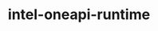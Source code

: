---
title: "intel-oneapi-runtime"
layout: cache
categories: [package, develop]
meta: {"compilers": ["none"], "num_specs": 22, "num_specs_by_stack": {"aws-pcluster-x86_64_v4": 14, "e4s-oneapi": 8, "root": 22}, "oss": ["amzn2", "ubuntu22.04"], "platforms": ["linux"], "stacks": ["aws-pcluster-x86_64_v4", "e4s-oneapi", "root"], "targets": ["x86_64_v3", "x86_64_v4"], "versions": ["2024.1.0", "2025.1.0"]}
spec_details: [{"compiler": "none", "hash": "3slx3zlv5fuuohe5l6izd6kmaoxxapwn", "os": "amzn2", "platform": "linux", "size": "-", "stacks": ["aws-pcluster-x86_64_v4", "root"], "target": "x86_64_v4", "variants": ["build_system=generic"], "versions": ["2024.1.0"]}, {"compiler": "none", "hash": "4q62mhs5gmkp5qc4tbazoey4vwm6cqnb", "os": "ubuntu22.04", "platform": "linux", "size": "-", "stacks": ["e4s-oneapi", "root"], "target": "x86_64_v3", "variants": ["build_system=generic"], "versions": ["2025.1.0"]}, {"compiler": "none", "hash": "6e6odiaah5krlaj3k6gfdut7g5vrg4ah", "os": "ubuntu22.04", "platform": "linux", "size": "-", "stacks": ["e4s-oneapi", "root"], "target": "x86_64_v3", "variants": ["build_system=generic"], "versions": ["2025.1.0"]}, {"compiler": "none", "hash": "6spfqj36a6zmefgv6jd7wu63fubbpe4m", "os": "amzn2", "platform": "linux", "size": "-", "stacks": ["aws-pcluster-x86_64_v4", "root"], "target": "x86_64_v3", "variants": ["build_system=generic"], "versions": ["2024.1.0"]}, {"compiler": "none", "hash": "727yusm4qee45qctgzw6psfzxrpvlkju", "os": "amzn2", "platform": "linux", "size": "-", "stacks": ["aws-pcluster-x86_64_v4", "root"], "target": "x86_64_v4", "variants": ["build_system=generic"], "versions": ["2024.1.0"]}, {"compiler": "none", "hash": "adfa6gbxsetcsszunuo2n3zyololqiaz", "os": "ubuntu22.04", "platform": "linux", "size": "-", "stacks": ["e4s-oneapi", "root"], "target": "x86_64_v3", "variants": ["build_system=generic"], "versions": ["2025.1.0"]}, {"compiler": "none", "hash": "czyzcgz553jltlr57irxhx3j7u5md725", "os": "amzn2", "platform": "linux", "size": "-", "stacks": ["aws-pcluster-x86_64_v4", "root"], "target": "x86_64_v4", "variants": ["build_system=generic"], "versions": ["2024.1.0"]}, {"compiler": "none", "hash": "dqlxxpimo2umqs4pdwcn7b6gvovdh52b", "os": "amzn2", "platform": "linux", "size": "-", "stacks": ["aws-pcluster-x86_64_v4", "root"], "target": "x86_64_v3", "variants": ["build_system=generic"], "versions": ["2024.1.0"]}, {"compiler": "none", "hash": "elmufw5sdrjqq7bc54nx4c35nj6oyh3d", "os": "amzn2", "platform": "linux", "size": "-", "stacks": ["aws-pcluster-x86_64_v4", "root"], "target": "x86_64_v4", "variants": ["build_system=generic"], "versions": ["2024.1.0"]}, {"compiler": "none", "hash": "fnav6ira2xub52afz347dzb34tz7z4zb", "os": "amzn2", "platform": "linux", "size": "-", "stacks": ["aws-pcluster-x86_64_v4", "root"], "target": "x86_64_v4", "variants": ["build_system=generic"], "versions": ["2024.1.0"]}, {"compiler": "none", "hash": "fykibjyhpeefg4m2outbqqcrq3ye74yc", "os": "ubuntu22.04", "platform": "linux", "size": "-", "stacks": ["e4s-oneapi", "root"], "target": "x86_64_v3", "variants": ["build_system=generic"], "versions": ["2025.1.0"]}, {"compiler": "none", "hash": "ifkn2egwboqoa5rxrna2ap6qsyd37xs4", "os": "amzn2", "platform": "linux", "size": "-", "stacks": ["aws-pcluster-x86_64_v4", "root"], "target": "x86_64_v4", "variants": ["build_system=generic"], "versions": ["2024.1.0"]}, {"compiler": "none", "hash": "kfmcr43v6m6wvrs5jxdvtlkhu5gso26h", "os": "ubuntu22.04", "platform": "linux", "size": "-", "stacks": ["e4s-oneapi", "root"], "target": "x86_64_v3", "variants": ["build_system=generic"], "versions": ["2025.1.0"]}, {"compiler": "none", "hash": "l5iujo2y5kl6m5yxqwfi7jy2xngmya77", "os": "amzn2", "platform": "linux", "size": "-", "stacks": ["aws-pcluster-x86_64_v4", "root"], "target": "x86_64_v3", "variants": ["build_system=generic"], "versions": ["2024.1.0"]}, {"compiler": "none", "hash": "rxdx36ak6jxg3qcw6nvhwmunii4g4j4g", "os": "ubuntu22.04", "platform": "linux", "size": "-", "stacks": ["e4s-oneapi", "root"], "target": "x86_64_v3", "variants": ["build_system=generic"], "versions": ["2025.1.0"]}, {"compiler": "none", "hash": "s7fqddeeop26ippd6stuehxijo55xfjs", "os": "amzn2", "platform": "linux", "size": "-", "stacks": ["aws-pcluster-x86_64_v4", "root"], "target": "x86_64_v3", "variants": ["build_system=generic"], "versions": ["2024.1.0"]}, {"compiler": "none", "hash": "v24eypcubviinsvbzqaxn2drntm5pvwx", "os": "amzn2", "platform": "linux", "size": "-", "stacks": ["aws-pcluster-x86_64_v4", "root"], "target": "x86_64_v3", "variants": ["build_system=generic"], "versions": ["2024.1.0"]}, {"compiler": "none", "hash": "wjw5z222kwxlotytcbqhumjp5gwuhyqu", "os": "ubuntu22.04", "platform": "linux", "size": "-", "stacks": ["e4s-oneapi", "root"], "target": "x86_64_v3", "variants": ["build_system=generic"], "versions": ["2025.1.0"]}, {"compiler": "none", "hash": "wkv25oeuaropmsp3rdifgi4humdu2ca3", "os": "ubuntu22.04", "platform": "linux", "size": "-", "stacks": ["e4s-oneapi", "root"], "target": "x86_64_v3", "variants": ["build_system=generic"], "versions": ["2025.1.0"]}, {"compiler": "none", "hash": "yhuovbiuaiqh4pn6oule7qboj5sjvlfg", "os": "amzn2", "platform": "linux", "size": "-", "stacks": ["aws-pcluster-x86_64_v4", "root"], "target": "x86_64_v3", "variants": ["build_system=generic"], "versions": ["2024.1.0"]}, {"compiler": "none", "hash": "zpek5t6ghzbaqvuhl2uksb5is2wflycq", "os": "amzn2", "platform": "linux", "size": "-", "stacks": ["aws-pcluster-x86_64_v4", "root"], "target": "x86_64_v3", "variants": ["build_system=generic"], "versions": ["2024.1.0"]}, {"compiler": "none", "hash": "zzmw7wkja77uvqes352xbviqgtxxq3hh", "os": "amzn2", "platform": "linux", "size": "-", "stacks": ["aws-pcluster-x86_64_v4", "root"], "target": "x86_64_v4", "variants": ["build_system=generic"], "versions": ["2024.1.0"]}]
---